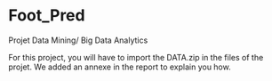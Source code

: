 # Foot_Pred
Projet Data Mining/ Big Data Analytics

For this project, you will have to import the DATA.zip in the files of the projet. We added an annexe in the report to explain you how.

